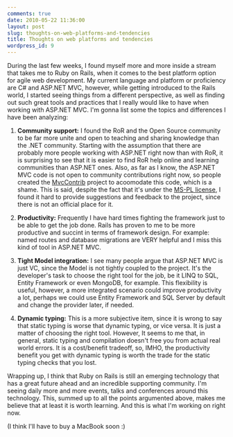```yaml
---
comments: true
date: 2010-05-22 11:36:00
layout: post
slug: thoughts-on-web-platforms-and-tendencies
title: Thoughts on web platforms and tendencies
wordpress_id: 9
---
```



During the last few weeks, I found myself more and more inside a stream that takes me to Ruby on Rails, when it comes to the best platform option for agile web development. My current language and platform or proficiency are C# and ASP.NET MVC, however, while getting introduced to the Rails world, I started seeing things from a different perspective, as well as finding out such great tools and practices that I really would like to have when working with ASP.NET MVC. I'm gonna list some the topics and differences I have been analyzing:


  1. **Community support:** I found the RoR and the Open Source community to be far more unite and open to teaching and sharing knowledge than the .NET community. Starting with the assumption that there are probably more people working with ASP.NET right now than with RoR, it is surprising to see that it is easier to find RoR help online and learning communities than ASP.NET ones. Also, as far as I know, the ASP.NET MVC code is not open to community contributions right now, so people created the [MvcContrib](http://mvccontrib.codeplex.com/) project to acoomodate this code, which is a shame. This is said, despite the fact that it's under the [MS-PL license](http://www.opensource.org/licenses/ms-pl.html), I found it hard to provide suggestions and feedback to the project, since there is not an official place for it.


  2. **Productivity:** Frequently I have hard times fighting the framework just to be able to get the job done. Rails has proven to me to be more productive and succint in terms of framework design. For example: named routes and database migrations are VERY helpful and I miss this kind of tool in ASP.NET MVC.


  3. **Tight Model integration:** I see many people argue that ASP.NET MVC is just VC, since the Model is not tightly coupled to the project. It's the developer's task to choose the right tool for the job, be it LINQ to SQL, Entity Framework or even MongoDB, for example. This flexibility is useful, however, a more integrated scenario could improve productivity a lot, perhaps we could use Entity Framework and SQL Server by default and change the provider later, if needed.


  4. **Dynamic typing:** This is a more subjective item, since it is wrong to say that static typing is worse that dynamic typing, or vice versa. It is just a matter of choosing the right tool. However, It seems to me that, in general, static typing and compilation doesn't free you from actual real world errors. It is a cost/benefit tradeoff, so, IMHO, the productivity benefit you get with dynamic typing is worth the trade for the static typing checks that you lost.


Wrapping up, I think that Ruby on Rails is still an emerging technology that has a great future ahead and an incredible supporting community. I'm seeing daily more and more events, talks and conferences around this technology. This, summed up to all the points argumented above, makes me believe that at least it is worth learning. And this is what I'm working on right now.


(I think I'll have to buy a MacBook soon :)
